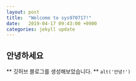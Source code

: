 ```yaml
---
layout: post
title:  "Welcome to sys970717!"
date:   2019-04-17 09:43:00 +0900
categories: jekyll update
---
```

## 안녕하세요 
** 깃허브 블로그를 생성해보았습니다. **
`alt('안녕!')`